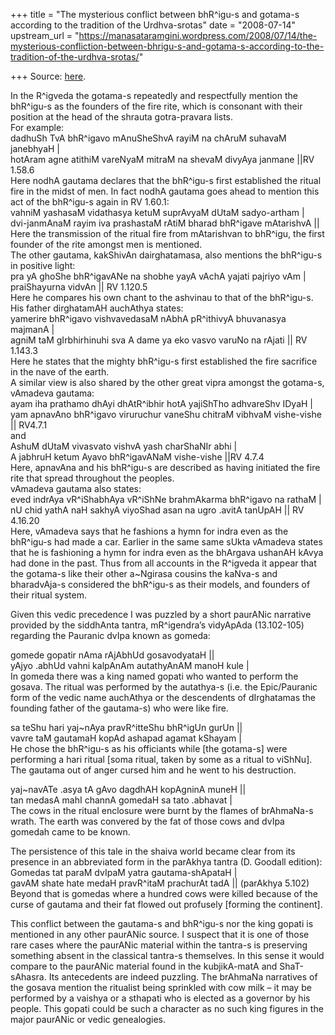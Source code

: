 +++
title = "The mysterious conflict between bhR^igu-s and gotama-s according to the tradition of the Urdhva-srotas"
date = "2008-07-14"
upstream_url = "https://manasataramgini.wordpress.com/2008/07/14/the-mysterious-confliction-between-bhrigu-s-and-gotama-s-according-to-the-tradition-of-the-urdhva-srotas/"

+++
Source: [here](https://manasataramgini.wordpress.com/2008/07/14/the-mysterious-confliction-between-bhrigu-s-and-gotama-s-according-to-the-tradition-of-the-urdhva-srotas/).

In the R^igveda the gotama-s repeatedly and respectfully mention the bhR^igu-s as the founders of the fire rite, which is consonant with their position at the head of the shrauta gotra-pravara lists.  
For example:  
dadhuSh TvA bhR^igavo mAnuSheShvA rayiM na chAruM suhavaM janebhyaH \|  
hotAram agne atithiM vareNyaM mitraM na shevaM divyAya janmane \|\|RV 1.58.6  
Here nodhA gautama declares that the bhR^igu-s first established the ritual fire in the midst of men. In fact nodhA gautama goes ahead to mention this act of the bhR^igu-s again in RV 1.60.1:  
vahniM yashasaM vidathasya ketuM suprAvyaM dUtaM sadyo-artham \|  
dvi-janmAnaM rayim iva prashastaM rAtiM bharad bhR^igave mAtarishvA \|\|  
Here the transmission of the ritual fire from mAtarishvan to bhR^igu, the first founder of the rite amongst men is mentioned.  
The other gautama, kakShivAn dairghatamasa, also mentions the bhR^igu-s in positive light:  
pra yA ghoShe bhR^igavANe na shobhe yayA vAchA yajati pajriyo vAm \|  
praiShayurna vidvAn \|\| RV 1.120.5  
Here he compares his own chant to the ashvinau to that of the bhR^igu-s.  
His father dirghatamAH auchAthya states:  
yamerire bhR^igavo vishvavedasaM nAbhA pR^ithivyA bhuvanasya majmanA \|  
agniM taM gIrbhirhinuhi sva A dame ya eko vasvo varuNo na rAjati \|\| RV 1.143.3  
Here he states that the mighty bhR^igu-s first established the fire sacrifice in the nave of the earth.  
A similar view is also shared by the other great vipra amongst the gotama-s, vAmadeva gautama:  
ayam iha prathamo dhAyi dhAtR^ibhir hotA yajiShTho adhvareShv IDyaH \|  
yam apnavAno bhR^igavo viruruchur vaneShu chitraM vibhvaM vishe-vishe \|\| RV4.7.1  
and  
AshuM dUtaM vivasvato vishvA yash charShaNIr abhi \|  
A jabhruH ketum Ayavo bhR^igavANaM vishe-vishe \|\|RV 4.7.4  
Here, apnavAna and his bhR^igu-s are described as having initiated the fire rite that spread throughout the peoples.  
vAmadeva gautama also states:  
eved indrAya vR^iShabhAya vR^iShNe brahmAkarma bhR^igavo na rathaM \|  
nU chid yathA naH sakhyA viyoShad asan na ugro .avitA tanUpAH \|\| RV 4.16.20  
Here, vAmadeva says that he fashions a hymn for indra even as the bhR^igu-s had made a car. Earlier in the same same sUkta vAmadeva states that he is fashioning a hymn for indra even as the bhArgava ushanAH kAvya had done in the past. Thus from all accounts in the R^igveda it appear that the gotama-s like their other a\~Ngirasa cousins the kaNva-s and bharadvAja-s considered the bhR^igu-s as their models, and founders of their ritual system.

Given this vedic precedence I was puzzled by a short paurANic narrative provided by the siddhAnta tantra, mR^igendra’s vidyApAda (13.102-105) regarding the Pauranic dvIpa known as gomeda:

gomede gopatir nAma rAjAbhUd gosavodyataH \|\|  
yAjyo .abhUd vahni kalpAnAm autathyAnAM manoH kule \|  
In gomeda there was a king named gopati who wanted to perform the gosava. The ritual was performed by the autathya-s (i.e. the Epic/Pauranic form of the vedic name auchAthya or the descendents of dIrghatamas the founding father of the gautama-s) who were like fire.

sa teShu hari yaj\~nAya pravR^itteShu bhR^igUn gurUn \|\|  
vavre taM gautamaH kopAd ashapad agamat kShayam \|  
He chose the bhR^igu-s as his officiants while \[the gotama-s\] were performing a hari ritual \[soma ritual, taken by some as a ritual to viShNu\]. The gautama out of anger cursed him and he went to his destruction.

yaj\~navATe .asya tA gAvo dagdhAH kopAgninA muneH \|\|  
tan medasA mahI channA gomedaH sa tato .abhavat \|  
The cows in the ritual enclosure were burnt by the flames of brAhmaNa-s wrath. The earth was convered by the fat of those cows and dvIpa gomedah came to be known.

The persistence of this tale in the shaiva world became clear from its presence in an abbreviated form in the parAkhya tantra (D. Goodall edition):  
Gomedas tat paraM dvIpaM yatra gautama-shApataH \|  
gavAM shate hate medaH pravR^itaM prachurAt tadA \|\| (parAkhya 5.102)  
Beyond that is gomedas where a hundred cows were killed because of the curse of gautama and their fat flowed out profusely \[forming the continent\].

This conflict between the gautama-s and bhR^igu-s nor the king gopati is mentioned in any other paurANic source. I suspect that it is one of those rare cases where the paurANic material within the tantra-s is preserving something absent in the classical tantra-s themselves. In this sense it would compare to the paurANic material found in the kubjikA-matA and ShaT-sAhasra. Its antecedents are indeed puzzling. The brAhmaNa narratives of the gosava mention the ritualist being sprinkled with cow milk – it may be performed by a vaishya or a sthapati who is elected as a governor by his people. This gopati could be such a character as no such king figures in the major paurANic or vedic genealogies.

